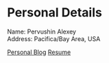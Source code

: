 # Personal Details
Name: Pervushin Alexey  
Address: Pacifica/Bay Area, USA

[Personal Blog](https://billyevans.github.io/articles/)
[Resume](https://github.com/billyevans/cv/blob/master/ai.md)
